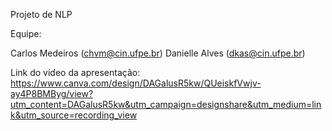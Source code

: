 Projeto de NLP

Equipe: 

Carlos Medeiros (chvm@cin.ufpe.br)
Danielle Alves (dkas@cin.ufpe.br)

Link do vídeo da apresentação: https://www.canva.com/design/DAGalusR5kw/QUeiskfVwjv-ay4P8BMByg/view?utm_content=DAGalusR5kw&utm_campaign=designshare&utm_medium=link&utm_source=recording_view
